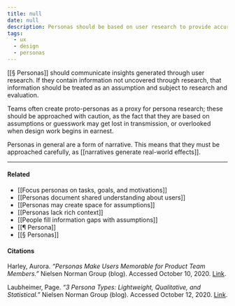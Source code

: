 ```yaml
---
title: null
date: null
description: Personas should be based on user research to provide accurate insights, while proto-personas rely on assumptions that require careful validation to avoid misleading design decisions.
tags:
  - ux
  - design
  - personas
---
```


[[§ Personas]] should communicate insights generated through user research. If they contain information not uncovered through research, that information should be treated as an assumption and subject to research and evaluation.

Teams often create proto-personas as a proxy for persona research; these should be approached with caution, as the fact that they are based on assumptions or guesswork may get lost in transmission, or overlooked when design work begins in earnest.

Personas in general are a form of narrative. This means that they must be approached carefully, as [[narratives generate real-world effects]].

---

#### Related

- [[Focus personas on tasks, goals, and motivations]]
- [[Personas document shared understanding about users]]
- [[Personas may create space for assumptions]]
- [[Personas lack rich context]]
- [[People fill information gaps with assumptions]]
- [[¶ Persona]]
- [[§ Personas]]

#### Citations

Harley, Aurora. _“Personas Make Users Memorable for Product Team Members.”_ Nielsen Norman Group (blog). Accessed October 10, 2020. [Link](https://www.nngroup.com/articles/persona/).

Laubheimer, Page. _“3 Persona Types: Lightweight, Qualitative, and Statistical.”_ Nielsen Norman Group (blog). Accessed October 12, 2020. [Link](https://www.nngroup.com/articles/persona-types/).
